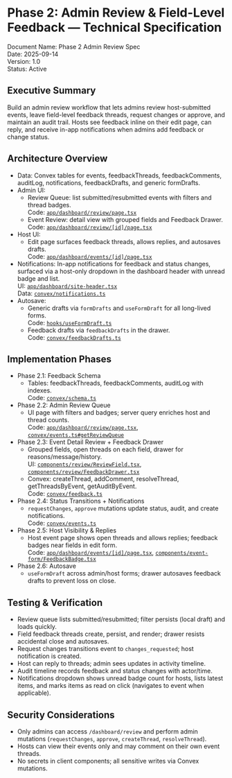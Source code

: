 # Phase 2: Admin Review & Field-Level Feedback — Technical Specification

Document Name: Phase 2 Admin Review Spec  
Date: 2025-09-14  
Version: 1.0  
Status: Active

## Executive Summary
Build an admin review workflow that lets admins review host-submitted events, leave field-level feedback threads, request changes or approve, and maintain an audit trail. Hosts see feedback inline on their edit page, can reply, and receive in-app notifications when admins add feedback or change status.

## Architecture Overview
- Data: Convex tables for events, feedbackThreads, feedbackComments, auditLog, notifications, feedbackDrafts, and generic formDrafts.
- Admin UI:
  - Review Queue: list submitted/resubmitted events with filters and thread badges.  
    Code: [`app/dashboard/review/page.tsx`](file:///Users/ray/workspace/htw-hackathon-2025-rayfernando/app/dashboard/review/page.tsx)
  - Event Review: detail view with grouped fields and Feedback Drawer.  
    Code: [`app/dashboard/review/[id]/page.tsx`](file:///Users/ray/workspace/htw-hackathon-2025-rayfernando/app/dashboard/review/%5Bid%5D/page.tsx)
- Host UI:
  - Edit page surfaces feedback threads, allows replies, and autosaves drafts.  
    Code: [`app/dashboard/events/[id]/page.tsx`](file:///Users/ray/workspace/htw-hackathon-2025-rayfernando/app/dashboard/events/%5Bid%5D/page.tsx)
- Notifications: In-app notifications for feedback and status changes, surfaced via a host-only dropdown in the dashboard header with unread badge and list.  
  UI: [`app/dashboard/site-header.tsx`](file:///Users/ray/workspace/htw-hackathon-2025-rayfernando/app/dashboard/site-header.tsx)  
  Data: [`convex/notifications.ts`](file:///Users/ray/workspace/htw-hackathon-2025-rayfernando/convex/notifications.ts)
- Autosave:
  - Generic drafts via `formDrafts` and `useFormDraft` for all long-lived forms.  
    Code: [`hooks/useFormDraft.ts`](file:///Users/ray/workspace/htw-hackathon-2025-rayfernando/hooks/useFormDraft.ts)
  - Feedback drafts via `feedbackDrafts` in the drawer.  
    Code: [`convex/feedbackDrafts.ts`](file:///Users/ray/workspace/htw-hackathon-2025-rayfernando/convex/feedbackDrafts.ts)

## Implementation Phases
- Phase 2.1: Feedback Schema
  - Tables: feedbackThreads, feedbackComments, auditLog with indexes.  
    Code: [`convex/schema.ts`](file:///Users/ray/workspace/htw-hackathon-2025-rayfernando/convex/schema.ts#L91-L117)
- Phase 2.2: Admin Review Queue
  - UI page with filters and badges; server query enriches host and thread counts.  
    Code: [`app/dashboard/review/page.tsx`](file:///Users/ray/workspace/htw-hackathon-2025-rayfernando/app/dashboard/review/page.tsx), [`convex/events.ts#getReviewQueue`](file:///Users/ray/workspace/htw-hackathon-2025-rayfernando/convex/events.ts#L368-L451)
- Phase 2.3: Event Detail Review + Feedback Drawer
  - Grouped fields, open threads on each field, drawer for reasons/message/history.  
    UI: [`components/review/ReviewField.tsx`](file:///Users/ray/workspace/htw-hackathon-2025-rayfernando/components/review/ReviewField.tsx), [`components/review/FeedbackDrawer.tsx`](file:///Users/ray/workspace/htw-hackathon-2025-rayfernando/components/review/FeedbackDrawer.tsx)
  - Convex: createThread, addComment, resolveThread, getThreadsByEvent, getAuditByEvent.  
    Code: [`convex/feedback.ts`](file:///Users/ray/workspace/htw-hackathon-2025-rayfernando/convex/feedback.ts)
- Phase 2.4: Status Transitions + Notifications
  - `requestChanges`, `approve` mutations update status, audit, and create notifications.  
    Code: [`convex/events.ts`](file:///Users/ray/workspace/htw-hackathon-2025-rayfernando/convex/events.ts#L491-L547)
- Phase 2.5: Host Visibility & Replies
  - Host event page shows open threads and allows replies; feedback badges near fields in edit form.  
    Code: [`app/dashboard/events/[id]/page.tsx`](file:///Users/ray/workspace/htw-hackathon-2025-rayfernando/app/dashboard/events/%5Bid%5D/page.tsx), [`components/event-form/FeedbackBadge.tsx`](file:///Users/ray/workspace/htw-hackathon-2025-rayfernando/components/event-form/FeedbackBadge.tsx)
- Phase 2.6: Autosave
  - `useFormDraft` across admin/host forms; drawer autosaves feedback drafts to prevent loss on close.

## Testing & Verification
- Review queue lists submitted/resubmitted; filter persists (local draft) and loads quickly.
- Field feedback threads create, persist, and render; drawer resists accidental close and autosaves.
- Request changes transitions event to `changes_requested`; host notification is created.
- Host can reply to threads; admin sees updates in activity timeline.
- Audit timeline records feedback and status changes with actor/time.
- Notifications dropdown shows unread badge count for hosts, lists latest items, and marks items as read on click (navigates to event when applicable).

## Security Considerations
- Only admins can access `/dashboard/review` and perform admin mutations (`requestChanges`, `approve`, `createThread`, `resolveThread`).
- Hosts can view their events only and may comment on their own event threads.
- No secrets in client components; all sensitive writes via Convex mutations.
